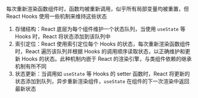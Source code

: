 每次重新渲染函数组件时，函数均被重新调用，似乎所有局部变量均被重置，但 React Hooks 使用一些机制来维持这些状态

1. 存储结构：React 底层为每个组件维护一个状态队列，当使用 `useState` 等 Hooks 时，React 将状态添加到该队列中
2. 索引定位：React 使用索引定位每个 Hooks 的状态，每次重新渲染函数组件时，React 遍历该队列并根据 Hooks 的调用顺序读取状态，以正确维护和更新 Hooks 的状态。此种机制内嵌于 React 的渲染引擎，与类组件依赖的继承机制有所不同
3. 状态更新：当调用如 `useState` 等 Hooks 的 setter 函数时，React 将更新的状态添加到队列，异步重新渲染组件，`useState` 在组件的下一次渲染中返回最新状态
